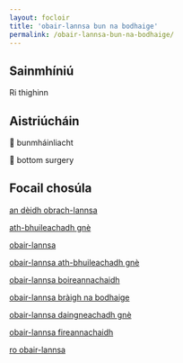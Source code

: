 ```yaml
---
layout: focloir
title: 'obair-lannsa bun na bodhaige'
permalink: /obair-lannsa-bun-na-bodhaige/
---
```


## Sainmhíniú

Ri thighinn

## Aistriúcháin

&#x1f3f4;&#xe0067;&#xe0062;&#xe0073;&#xe0063;&#xe0074;&#xe007f; bunmháinliacht

&#x1f3f4;&#xe0067;&#xe0062;&#xe0065;&#xe006e;&#xe0067;&#xe007f; bottom surgery

## Focail chosúla

[an dèidh obrach-lannsa](https://faclair.lgbt/an-deidh-obrach-lannsa)

[ath-bhuileachadh gnè](https://faclair.lgbt/ath-bhuileachadh-gne)

[obair-lannsa](https://faclair.lgbt/obair-lannsa)

[obair-lannsa ath-bhuileachadh gnè](https://faclair.lgbt/obair-lannsa-ath-bhuileachadh-gne)

[obair-lannsa boireannachaidh](https://faclair.lgbt/obair-lannsa-boireannachaidh)

[obair-lannsa bràigh na bodhaige](https://faclair.lgbt/obair-lannsa-braigh-na-bodhaige)

[obair-lannsa daingneachadh gnè](https://faclair.lgbt/obair-lannsa-daingneachadh-gne)

[obair-lannsa fireannachaidh](https://faclair.lgbt/obair-lannsa-fireannachaidh)

[ro obair-lannsa](https://faclair.lgbt/ro-obair-lannsa)